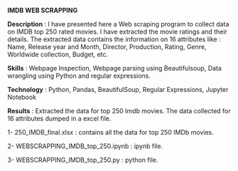 **IMDB WEB SCRAPPING**

**Description** : I have presented here a Web scraping program to collect data on IMDB top 250 rated movies. I have extracted the movie ratings and their details. The extracted data contains the information on 16 attributes like : Name, Release year and Month, Director, Production, Rating, Genre, Worldwide collection, Budget, etc.

**Skills** : Webpage Inspection, Webpage parsing using Beautifulsoup, Data wrangling using Python and regular expressions.

**Technology** : Python, Pandas, BeautifulSoup, Regular Expressions, Jupyter Notebook

**Results** : Extracted the data for top 250 Imdb movies. The data collected for 16 attributes dumped in a excel file.


1- 250_IMDB_final.xlsx : contains all the data for top 250 IMDb movies.

2- WEBSCRAPPING_IMDB_top_250.ipynb : ipynb file.

3- WEBSCRAPPING_IMDB_top_250.py : python file.
